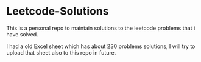 # Leetcode-Solutions

This is a personal repo to maintain solutions to the leetcode problems that i have solved.

I had a old Excel sheet which has about 230 problems solutions, I will try to upload that sheet also to this repo in future.

